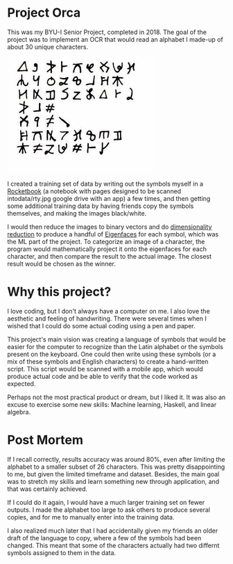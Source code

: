 # Project Orca

This was my BYU-I Senior Project, completed in 2018. The goal of the project was to implement an OCR that would read an alphabet I made-up of about 30 unique characters.

![Like this](data/rty.jpg)

I created a training set of data by writing out the symbols myself in a [Rocketbook](https://getrocketbook.com/) (a notebook with pages designed to be scanned intodata/rty.jpg google drive with an app) a few times, and then getting some additional training data by having friends copy the symbols themselves, and making the images black/white.

I would then reduce the images to binary vectors and do [dimensionality reduction](https://en.wikipedia.org/wiki/Dimensionality_reduction) to produce a handful of [Eigenfaces](https://en.wikipedia.org/wiki/Eigenface) for each symbol, which was the ML part of the project. To categorize an image of a character, the program would mathematically project it onto the eigenfaces for each character, and then compare the result to the actual image. The closest result would be chosen as the winner.

# Why this project?

I love coding, but I don't always have a computer on me. I also love the aesthetic and feeling of handwriting. There were several times when I wished that I could do some actual coding using a pen and paper.

This project's main vision was creating a language of symbols that would be easier for the computer to recognize than the Latin alphabet or the symbols present on the keyboard. One could then write using these symbols (or a mix of these symbols and English characters) to create a hand-written script. This script would be scanned with a mobile app, which would produce actual code and be able to verify that the code worked as expected.

Perhaps not the most practical product or dream, but I liked it. It was also an excuse to exercise some new skills: Machine learning, Haskell, and linear algebra.

# Post Mortem

If I recall correctly, results accuracy was around 80%, even after limiting the alphabet to a smaller subset of 26 characters. This was pretty disappointing to me, but given the limited timeframe and dataset. Besides, the main goal was to stretch my skills and learn something new through application, and that was certainly achieved.

If I could do it again, I would have a much larger training set on fewer outputs. I made the alphabet too large to ask others to produce several copies, and for me to manually enter into the training data.

I also realized much later that I had accidentally given my friends an older draft of the language to copy, where a few of the symbols had been changed. This meant that some of the characters actually had two differnt symbols assigned to them in the data.
